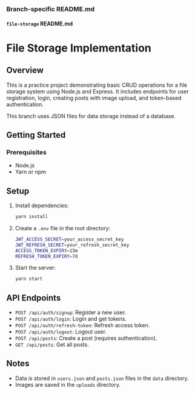 ### **Branch-specific README.md**

#### **`file-storage` README.md**

# File Storage Implementation

## Overview

This is a practice project demonstrating basic CRUD operations for a file storage system using Node.js and Express. It includes endpoints for user registration, login, creating posts with image upload, and token-based authentication.

This branch uses JSON files for data storage instead of a database.

## Getting Started

### Prerequisites

- Node.js
- Yarn or npm

## Setup

1. Install dependencies:

   ```bash
   yarn install
   ```

2. Create a `.env` file in the root directory:

   ```bash
   JWT_ACCESS_SECRET=your_access_secret_key
   JWT_REFRESH_SECRET=your_refresh_secret_key
   ACCESS_TOKEN_EXPIRY=15m
   REFRESH_TOKEN_EXPIRY=7d
   ```

3. Start the server:

   ```bash
   yarn start
   ```

## API Endpoints

- `POST /api/auth/signup`: Register a new user.
- `POST /api/auth/login`: Login and get tokens.
- `POST /api/auth/refresh-token`: Refresh access token.
- `POST /api/auth/logout`: Logout user.
- `POST /api/posts`: Create a post (requires authentication).
- `GET /api/posts`: Get all posts.

## Notes

- Data is stored in `users.json` and `posts.json` files in the `data` directory.
- Images are saved in the `uploads` directory.

